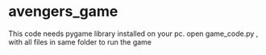 # avengers_game
This code needs pygame library installed on your pc.
open game_code.py , with all files in same folder to run the game
